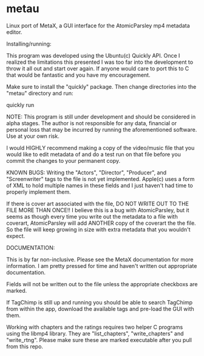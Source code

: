 metau
=====

Linux port of MetaX, a GUI interface for the AtomicParsley mp4 metadata editor.

Installing/running:

This program was developed using the Ubuntu(c) Quickly API.  Once I realized the limitations this presented I was too far into the development to throw it all out and start over again.  If anyone would care to port this to C that would be fantastic and you have my encouragement.



Make sure to install the "quickly" package.  Then change directories into the "metau" directory and run:

quickly run



NOTE:  This program is still under development and should be considered in alpha stages.  The author is not responsible for any data, financial or personal loss that may be incurred by running the aforementioned software.  Use at your own risk.

I would HIGHLY recommend making a copy of the video/music file that you would like to edit metadata of and do a test run on that file before you commit the changes to your permanent copy.

KNOWN BUGS:
Writing the "Actors", "Director", "Producer", and "Screenwriter" tags to the file is not yet implemented.  Apple(c) uses a form of XML to hold multiple names in these fields and I just haven't had time to properly implement them.

If there is cover art associated with the file, DO NOT WRITE OUT TO THE FILE MORE THAN ONCE!!  I believe this is a bug with AtomicParsley, but it seems as though every time you write out the metadata to a file with coverart, AtomicParsley will add ANOTHER copy of the coverart the the file.  So the file will keep growing in size with extra metadata that you wouldn't expect.

DOCUMENTATION:

This is by far non-inclusive.  Please see the MetaX documentation for more information.  I am pretty pressed for time and haven't written out appropriate documentation.

Fields will not be written out to the file unless the appropriate checkboxs are marked.

If TagChimp is still up and running you should be able to search TagChimp from within the app, download the available tags and pre-load the GUI with them.

Working with chapters and the ratings requires two helper C programs using the libmp4 library.  They are "list_chapters", "write_chapters" and "write_rtng".  Please make sure these are marked executable after you pull from this repo.
